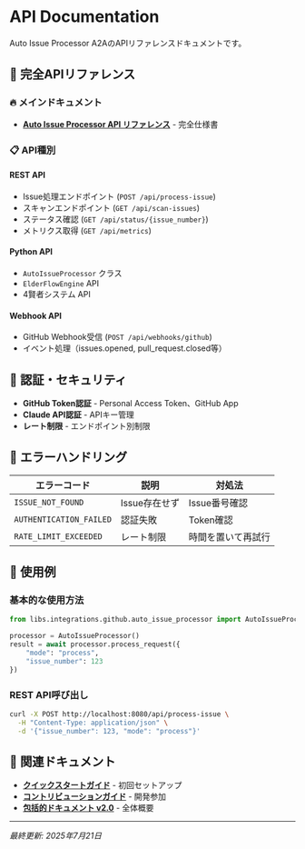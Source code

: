 # API Documentation

Auto Issue Processor A2AのAPIリファレンスドキュメントです。

## 📡 完全APIリファレンス

### 🔥 メインドキュメント
- **[Auto Issue Processor API リファレンス](auto-issue-processor-api-reference.md)** - 完全仕様書

### 📋 API種別

#### REST API
- Issue処理エンドポイント (`POST /api/process-issue`)
- スキャンエンドポイント (`GET /api/scan-issues`)
- ステータス確認 (`GET /api/status/{issue_number}`)
- メトリクス取得 (`GET /api/metrics`)

#### Python API
- `AutoIssueProcessor` クラス
- `ElderFlowEngine` API
- 4賢者システム API

#### Webhook API
- GitHub Webhook受信 (`POST /api/webhooks/github`)
- イベント処理（issues.opened, pull_request.closed等）

## 🔐 認証・セキュリティ

- **GitHub Token認証** - Personal Access Token、GitHub App
- **Claude API認証** - APIキー管理
- **レート制限** - エンドポイント別制限

## 🚨 エラーハンドリング

| エラーコード | 説明 | 対処法 |
|-------------|------|--------|
| `ISSUE_NOT_FOUND` | Issue存在せず | Issue番号確認 |
| `AUTHENTICATION_FAILED` | 認証失敗 | Token確認 |
| `RATE_LIMIT_EXCEEDED` | レート制限 | 時間を置いて再試行 |

## 📖 使用例

### 基本的な使用方法
```python
from libs.integrations.github.auto_issue_processor import AutoIssueProcessor

processor = AutoIssueProcessor()
result = await processor.process_request({
    "mode": "process",
    "issue_number": 123
})
```

### REST API呼び出し
```bash
curl -X POST http://localhost:8080/api/process-issue \
  -H "Content-Type: application/json" \
  -d '{"issue_number": 123, "mode": "process"}'
```

## 🔗 関連ドキュメント

- **[クイックスタートガイド](../user-guides/quickstart.md)** - 初回セットアップ
- **[コントリビューションガイド](../developer-guides/contribution-guide.md)** - 開発参加
- **[包括的ドキュメント v2.0](../AUTO_ISSUE_PROCESSOR_A2A_COMPLETE_DOCUMENTATION_V2.md)** - 全体概要

---
*最終更新: 2025年7月21日*